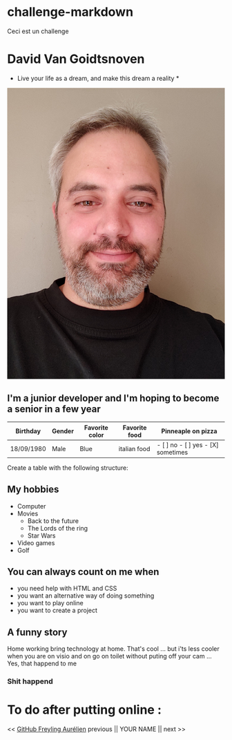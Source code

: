 # challenge-markdown
Ceci est un challenge

# David Van Goidtsnoven
* Live your life as a dream, and make this dream a reality *

![photo](/photo.jpg)

## I'm a junior developer and I'm hoping to become a senior in a few year 


Birthday | Gender | Favorite color | Favorite food | Pinneaple on pizza
------------ | ------------- | ------------- | ------------- | -------------
18/09/1980 | Male | Blue | italian food | - [ ] no - [ ] yes - [X] sometimes

Create a table with the following structure:

## My hobbies
* Computer
* Movies
  * Back to the future
  * The Lords of the ring
  * Star Wars
* Video games
* Golf

## You can always count on me when
* you need help with HTML and CSS 
* you want an alternative way of doing something
* you want to play online
* you want to create a project

## A funny story
Home working bring technology at home. That's cool ... but i'ts less cooler when you are on visio and on go on toilet without puting off your cam ...
Yes, that happend to me
### Shit happend


# To do after putting online :

<< [GitHub Freyling Aurélien](https://freyaln.github.io/challenge-markdown/) previous || YOUR NAME || next >>